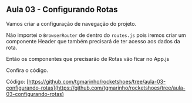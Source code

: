 ## Aula 03 - Configurando Rotas

Vamos criar a configuração de navegação do projeto.

Não importei o `BrowserRouter`  de dentro do `routes.js` pois iremos criar um componente Header que também precisará de ter acesso aos dados da rota.

Então os componentes que precisarão de Rotas vão ficar no App.js

Confira o código.

Código: [https://github.com/tgmarinho/rocketshoes/tree/aula-03-configurando-rotas](https://github.com/tgmarinho/rocketshoes/tree/aula-03-configurando-rotas)